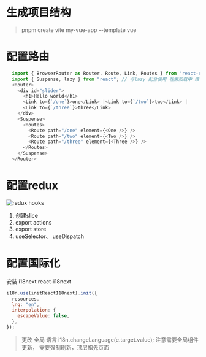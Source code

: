 

# 生成项目结构 
> pnpm create vite my-vue-app --template vue

# 配置路由

```js
  import { BrowserRouter as Router, Route, Link, Routes } from "react-router-dom";
  import { Suspense, lazy } from "react"; // 与lazy 配合使用 在懒加载中 维护loading回调
  <Router>
    <div id="slider">
      <h1>Hello world</h1>
      <Link to={`/one`}>one</Link> |<Link to={`/two`}>two</Link> |
      <Link to={`/three`}>three</Link>
    </div>
    <Suspense>
      <Routes>
        <Route path="/one" element={<One />} />
        <Route path="/two" element={<Two />} />
        <Route path="/three" element={<Three />} />
      </Routes>
    </Suspense>
  </Router>
```

# 配置redux 
![redux hooks](https://react-redux.js.org/tutorials/typescript-quick-start)

 1. 创建slice 
 2. export actions
 3. export store
 4. useSelector、 useDispatch


# 配置国际化 

安装 i18next react-i18next

```js
i18n.use(initReactI18next).init({
  resources,
  lng: "en",
  interpolation: {
    escapeValue: false,
  },
});
```
> 更改 全局 语言  i18n.changeLanguage(e.target.value);
> 注意需要全局组件更新， 需要强制刷新，顶层祖先页面